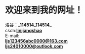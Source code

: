 # 欢迎来到我的网址！
洛谷：[**\_114514\_114514\_**](https://www.luogu.com/user/1392988)  
csdn:[**linjiangshao**](https://blog.csdn.net/linjiangshao?type=blog)  
E-mail:   
**ljs123456abc0000@163.com**   
**ljs24010000@outlook.com**
